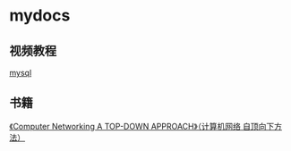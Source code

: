 # mydocs

## 视频教程

[mysql](https://github.com/stanedward1/mydocs/blob/main/Mysql/Mysql.md)

## 书籍

[《Computer Networking A TOP-DOWN APPROACH》（计算机网络 自顶向下方法）](https://github.com/stanedward1/mydocs/blob/main/Computer%20Networking%20A%20TOP-DOWN%20APPROACH/README.md)


